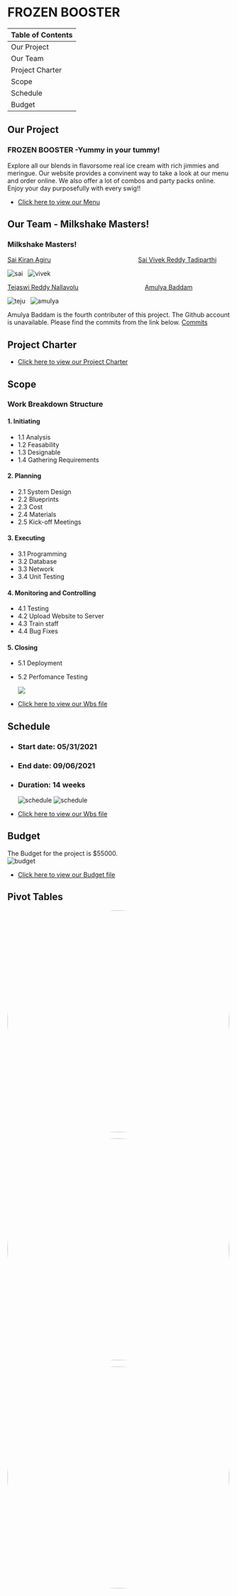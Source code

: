 # FROZEN BOOSTER

| Table of Contents |
|-------------------|
| Our Project       |
| Our Team          |
| Project Charter   |
| Scope             |
| Schedule          |
| Budget            |


## Our Project
   ### FROZEN BOOSTER -Yummy in your tummy!
   Explore all our blends in flavorsome real ice cream with rich jimmies and meringue. Our website provides a convinent way to take a look at our menu and order online. We also offer a lot of combos and party packs online. Enjoy your day purposefully with every swig!!
   
 - [Click here to view our Menu](Menu/menu.md)
   

## Our Team - Milkshake Masters!

### Milkshake Masters!

   [Sai Kiran Agiru](https://github.com/saikiranagiru) &nbsp;&nbsp;&nbsp;&nbsp;&nbsp;&nbsp;&nbsp;&nbsp;&nbsp;&nbsp;&nbsp;&nbsp;&nbsp;&nbsp;&nbsp;&nbsp;&nbsp;&nbsp;&nbsp;&nbsp;&nbsp;&nbsp;&nbsp;&nbsp;&nbsp;&nbsp;&nbsp;&nbsp;&nbsp;&nbsp;&nbsp;&nbsp;&nbsp;&nbsp;&nbsp;&nbsp;&nbsp;&nbsp;&nbsp;&nbsp;&nbsp;&nbsp;&nbsp;&nbsp;&nbsp;&nbsp;&nbsp;&nbsp; [Sai Vivek Reddy Tadiparthi](https://github.com/vivektadiparthi)                       

   ![sai](pictures/Saikiran.jpg) &nbsp; ![vivek](pictures/Vivek.jpg)
  

   [Tejaswi Reddy Nallavolu](https://github.com/TejaswiNallavolu) &nbsp;&nbsp;&nbsp;&nbsp;&nbsp;&nbsp;&nbsp;&nbsp;&nbsp;&nbsp;&nbsp;&nbsp;&nbsp;&nbsp;&nbsp;&nbsp;&nbsp;&nbsp;&nbsp;&nbsp;&nbsp;&nbsp;&nbsp;&nbsp;&nbsp;&nbsp;&nbsp;&nbsp;&nbsp;&nbsp;&nbsp;&nbsp;&nbsp;&nbsp;&nbsp;&nbsp; [Amulya Baddam](https://github.com/amulyabaddam555)

   ![teju](pictures/Tejaswi.jpg) &nbsp; ![amulya](pictures/Amulya.jpg)

Amulya Baddam is the fourth contributer of this project. The Github account is unavailable. Please find the commits from the link below.
[Commits](https://github.com/saikiranagiru/pm-s04-g06-project/graphs/commit-activity)

## Project Charter
- [Click here to view our Project Charter](Charter/charter.md)


## Scope
### Work Breakdown Structure

#### 1. Initiating
- 1.1 Analysis
- 1.2 Feasability
- 1.3 Designable
- 1.4 Gathering Requirements

#### 2. Planning
- 2.1 System Design
- 2.2 Blueprints
- 2.3 Cost
- 2.4 Materials
- 2.5 Kick-off Meetings

#### 3. Executing
- 3.1 Programming
- 3.2 Database
- 3.3 Network
- 3.4 Unit Testing

#### 4. Monitoring and Controlling
- 4.1 Testing
- 4.2 Upload Website to Server
- 4.3 Train staff
- 4.4 Bug Fixes

#### 5. Closing
- 5.1 Deployment
- 5.2 Perfomance Testing


  <img src="Pivot Tables/milestonereport.jpg" /> <br/>

- [Click here to view our Wbs file](Scope/wbs.mpp)

## Schedule
- ### Start date: 05/31/2021
- ### End date: 09/06/2021
- ### Duration: 14 weeks
  ![schedule](Schedule/Schedule1.jpg) ![schedule](Schedule/Schedule2.jpg)
  
- [Click here to view our Wbs file](Schedule/scheduling.mpp)


## Budget
The Budget for the project is $55000. <br/>
![budget](Budget/budget.jpg)

- [Click here to view our Budget file](Budget/Budget.xlsx)

## Pivot Tables


  <img src="Pivot Tables/Resourcestats.JPG" alt="drawing" width="500" style="border-radius:100%" /> <br/>

  <img src="Pivot Tables/Resource.jpg" alt="drawing" width="500" style="border-radius:100%" /> <br/>
  
  <img src="Pivot Tables/Resourcestatus.jpg" alt="drawing" width="500" style="border-radius:100%" /> <br/>

  

